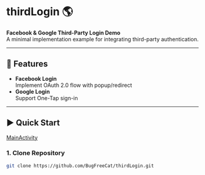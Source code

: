# thirdLogin :earth_americas:
**Facebook & Google Third-Party Login Demo**  
A minimal implementation example for integrating third-party authentication.

---

## :rocket: Features
- **Facebook Login**  
  Implement OAuth 2.0 flow with popup/redirect
- **Google Login**  
  Support One-Tap sign-in

---

## :arrow_forward: Quick Start
[MainActivity](https://github.com/BugFreeCat/thirdLogin/blob/main/app/src/main/java/com/demo/thirdlogindemo/MainActivity.kt)

### 1. Clone Repository
```bash
git clone https://github.com/BugFreeCat/thirdLogin.git
